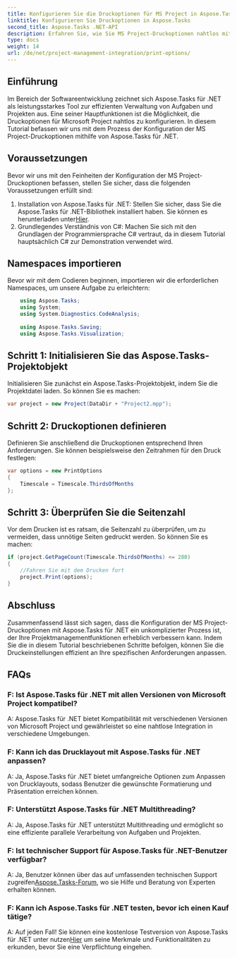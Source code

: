 ```yaml
---
title: Konfigurieren Sie die Druckoptionen für MS Project in Aspose.Tasks
linktitle: Konfigurieren Sie Druckoptionen in Aspose.Tasks
second_title: Aspose.Tasks .NET-API
description: Erfahren Sie, wie Sie MS Project-Druckoptionen nahtlos mit Aspose.Tasks für .NET konfigurieren. Erweitern Sie Ihre Projektmanagementfähigkeiten.
type: docs
weight: 14
url: /de/net/project-management-integration/print-options/
---
```

## Einführung
Im Bereich der Softwareentwicklung zeichnet sich Aspose.Tasks für .NET als leistungsstarkes Tool zur effizienten Verwaltung von Aufgaben und Projekten aus. Eine seiner Hauptfunktionen ist die Möglichkeit, die Druckoptionen für Microsoft Project nahtlos zu konfigurieren. In diesem Tutorial befassen wir uns mit dem Prozess der Konfiguration der MS Project-Druckoptionen mithilfe von Aspose.Tasks für .NET.
## Voraussetzungen
Bevor wir uns mit den Feinheiten der Konfiguration der MS Project-Druckoptionen befassen, stellen Sie sicher, dass die folgenden Voraussetzungen erfüllt sind:
1.  Installation von Aspose.Tasks für .NET: Stellen Sie sicher, dass Sie die Aspose.Tasks für .NET-Bibliothek installiert haben. Sie können es herunterladen unter[Hier](https://releases.aspose.com/tasks/net/).
2. Grundlegendes Verständnis von C#: Machen Sie sich mit den Grundlagen der Programmiersprache C# vertraut, da in diesem Tutorial hauptsächlich C# zur Demonstration verwendet wird.

## Namespaces importieren
Bevor wir mit dem Codieren beginnen, importieren wir die erforderlichen Namespaces, um unsere Aufgabe zu erleichtern:
```csharp
    using Aspose.Tasks;
    using System;
    using System.Diagnostics.CodeAnalysis;
    
    using Aspose.Tasks.Saving;
    using Aspose.Tasks.Visualization;
```

## Schritt 1: Initialisieren Sie das Aspose.Tasks-Projektobjekt
Initialisieren Sie zunächst ein Aspose.Tasks-Projektobjekt, indem Sie die Projektdatei laden. So können Sie es machen:
```csharp
var project = new Project(DataDir + "Project2.mpp");
```
## Schritt 2: Druckoptionen definieren
Definieren Sie anschließend die Druckoptionen entsprechend Ihren Anforderungen. Sie können beispielsweise den Zeitrahmen für den Druck festlegen:
```csharp
var options = new PrintOptions
{
    Timescale = Timescale.ThirdsOfMonths
};
```
## Schritt 3: Überprüfen Sie die Seitenzahl
Vor dem Drucken ist es ratsam, die Seitenzahl zu überprüfen, um zu vermeiden, dass unnötige Seiten gedruckt werden. So können Sie es machen:
```csharp
if (project.GetPageCount(Timescale.ThirdsOfMonths) <= 280)
{
    //Fahren Sie mit dem Drucken fort
    project.Print(options);
}
```

## Abschluss
Zusammenfassend lässt sich sagen, dass die Konfiguration der MS Project-Druckoptionen mit Aspose.Tasks für .NET ein unkomplizierter Prozess ist, der Ihre Projektmanagementfunktionen erheblich verbessern kann. Indem Sie die in diesem Tutorial beschriebenen Schritte befolgen, können Sie die Druckeinstellungen effizient an Ihre spezifischen Anforderungen anpassen.
## FAQs
### F: Ist Aspose.Tasks für .NET mit allen Versionen von Microsoft Project kompatibel?
A: Aspose.Tasks für .NET bietet Kompatibilität mit verschiedenen Versionen von Microsoft Project und gewährleistet so eine nahtlose Integration in verschiedene Umgebungen.
### F: Kann ich das Drucklayout mit Aspose.Tasks für .NET anpassen?
A: Ja, Aspose.Tasks für .NET bietet umfangreiche Optionen zum Anpassen von Drucklayouts, sodass Benutzer die gewünschte Formatierung und Präsentation erreichen können.
### F: Unterstützt Aspose.Tasks für .NET Multithreading?
A: Ja, Aspose.Tasks für .NET unterstützt Multithreading und ermöglicht so eine effiziente parallele Verarbeitung von Aufgaben und Projekten.
### F: Ist technischer Support für Aspose.Tasks für .NET-Benutzer verfügbar?
 A: Ja, Benutzer können über das auf umfassenden technischen Support zugreifen[Aspose.Tasks-Forum](https://forum.aspose.com/c/tasks/15), wo sie Hilfe und Beratung von Experten erhalten können.
### F: Kann ich Aspose.Tasks für .NET testen, bevor ich einen Kauf tätige?
 A: Auf jeden Fall! Sie können eine kostenlose Testversion von Aspose.Tasks für .NET unter nutzen[Hier](https://releases.aspose.com/) um seine Merkmale und Funktionalitäten zu erkunden, bevor Sie eine Verpflichtung eingehen.